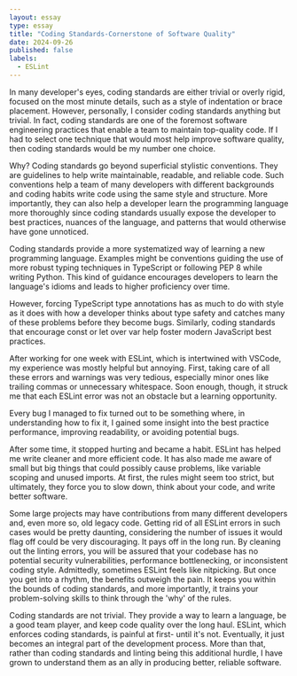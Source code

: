 ```yaml
---
layout: essay
type: essay
title: "Coding Standards-Cornerstone of Software Quality"
date: 2024-09-26
published: false
labels:
  - ESLint
---
```


In many developer's eyes, coding standards are either trivial or overly rigid, focused on the most minute details, such as a style of indentation or brace placement. However, personally, I consider coding standards anything but trivial. In fact, coding standards are one of the foremost software engineering practices that enable a team to maintain top-quality code. If I had to select one technique that would most help improve software quality, then coding standards would be my number one choice.

Why? Coding standards go beyond superficial stylistic conventions. They are guidelines to help write maintainable, readable, and reliable code. Such conventions help a team of many developers with different backgrounds and coding habits write code using the same style and structure. More importantly, they can also help a developer learn the programming language more thoroughly since coding standards usually expose the developer to best practices, nuances of the language, and patterns that would otherwise have gone unnoticed.

Coding standards provide a more systematized way of learning a new programming language. Examples might be conventions guiding the use of more robust typing techniques in TypeScript or following PEP 8 while writing Python. This kind of guidance encourages developers to learn the language's idioms and leads to higher proficiency over time.

However, forcing TypeScript type annotations has as much to do with style as it does with how a developer thinks about type safety and catches many of these problems before they become bugs. Similarly, coding standards that encourage const or let over var help foster modern JavaScript best practices.

After working for one week with ESLint, which is intertwined with VSCode, my experience was mostly helpful but annoying. First, taking care of all these errors and warnings was very tedious, especially minor ones like trailing commas or unnecessary whitespace. Soon enough, though, it struck me that each ESLint error was not an obstacle but a learning opportunity.

Every bug I managed to fix turned out to be something where, in understanding how to fix it, I gained some insight into the best practice performance, improving readability, or avoiding potential bugs.

After some time, it stopped hurting and became a habit. ESLint has helped me write cleaner and more efficient code. It has also made me aware of small but big things that could possibly cause problems, like variable scoping and unused imports. At first, the rules might seem too strict, but ultimately, they force you to slow down, think about your code, and write better software.

Some large projects may have contributions from many different developers and, even more so, old legacy code. Getting rid of all ESLint errors in such cases would be pretty daunting, considering the number of issues it would flag off could be very discouraging. It pays off in the long run. By cleaning out the linting errors, you will be assured that your codebase has no potential security vulnerabilities, performance bottlenecking, or inconsistent coding style. Admittedly, sometimes ESLint feels like nitpicking. But once you get into a rhythm, the benefits outweigh the pain. It keeps you within the bounds of coding standards, and more importantly, it trains your problem-solving skills to think through the 'why' of the rules.

Coding standards are not trivial. They provide a way to learn a language, be a good team player, and keep code quality over the long haul. ESLint, which enforces coding standards, is painful at first- until it's not. Eventually, it just becomes an integral part of the development process. More than that, rather than coding standards and linting being this additional hurdle, I have grown to understand them as an ally in producing better, reliable software.
